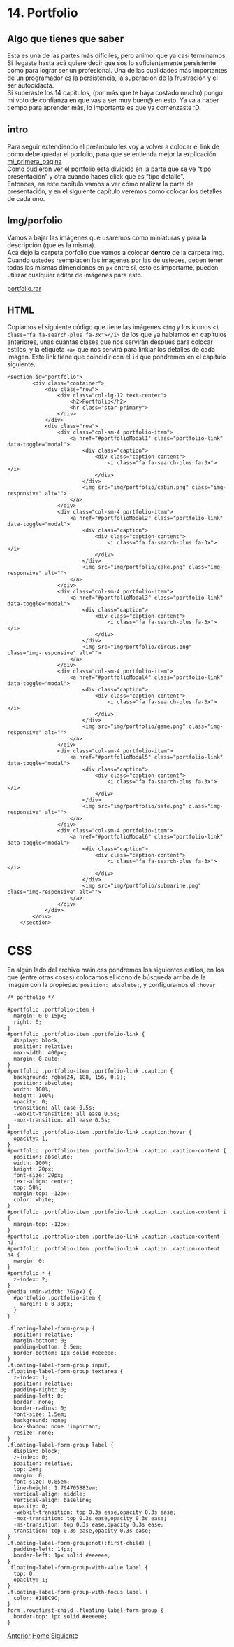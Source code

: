 # 14. Portfolio

## Algo que tienes que saber

Esta es una de las partes más difíciles, pero animo! que ya casi terminamos.<br />
Si llegaste hasta acá quiere decir que sos lo suficientemente persistente como para lograr ser un profesional. Una de las cualidades más importantes de un programador es la persistencia, la superación de la frustración y el ser autodidacta.<br />
Si superaste los 14 capítulos, (por más que te haya costado mucho) pongo mi voto de confianza en que vas a ser muy buen@ en esto. Ya va a haber tiempo para aprender más, lo importante es que ya comenzaste :D.

## intro

Para seguir extendiendo el preámbulo les voy a volver a colocar el link de cómo debe quedar el porfolio, para que se entienda mejor la explicación:<br />
<a target="_blank" href="http://dacu.com.ar/mi_primera_pagina/">mi_primera_pagina</a><br />
Como pudieron ver el portfolio está dividido en la parte que se ve “tipo presentación” y otra cuando haces click que es “tipo detalle”.<br />
Entonces, en este capítulo vamos a ver cómo realizar la parte de presentación, y en el siguiente capítulo veremos cómo colocar los detalles de cada uno.<br />


## Img/porfolio

Vamos a bajar las imágenes que usaremos como miniaturas y para la descripción (que es la misma).<br />
Acá dejo la carpeta porfolio que vamos a colocar **dentro** de la carpeta img.
Cuando ustedes reemplacen las imagenes por las de ustedes, deben tener todas las mismas dimenciones en `px` entre sí, esto es importante, pueden utilizar cualquier editor de imágenes para esto.

<a target="_blank" href="https://fgarciajulia.github.io/mi_primera_pagina/portfolio.rar">portfolio.rar</a>

## HTML

Copiamos el siguiente código que tiene las imágenes `<img` y los iconos `<i class="fa fa-search-plus fa-3x"></i>` de los que ya hablamos en capítulos anteriores, unas cuantas clases que nos servirán después para colocar estilos, y la etiqueta `<a>` que nos servirá para linkiar los detalles de cada imagen. Este link tiene que coincidir con el `id` que pondremos en el capitulo siguiente.


```
<section id="portfolio">
        <div class="container">
            <div class="row">
                <div class="col-lg-12 text-center">
                    <h2>Portfolio</h2>
                    <hr class="star-primary">
                </div>
            </div>
            <div class="row">
                <div class="col-sm-4 portfolio-item">
                    <a href="#portfolioModal1" class="portfolio-link" data-toggle="modal">
                        <div class="caption">
                            <div class="caption-content">
                                <i class="fa fa-search-plus fa-3x"></i>
                            </div>
                        </div>
                        <img src="img/portfolio/cabin.png" class="img-responsive" alt="">
                    </a>
                </div>
                <div class="col-sm-4 portfolio-item">
                    <a href="#portfolioModal2" class="portfolio-link" data-toggle="modal">
                        <div class="caption">
                            <div class="caption-content">
                                <i class="fa fa-search-plus fa-3x"></i>
                            </div>
                        </div>
                        <img src="img/portfolio/cake.png" class="img-responsive" alt="">
                    </a>
                </div>
                <div class="col-sm-4 portfolio-item">
                    <a href="#portfolioModal3" class="portfolio-link" data-toggle="modal">
                        <div class="caption">
                            <div class="caption-content">
                                <i class="fa fa-search-plus fa-3x"></i>
                            </div>
                        </div>
                        <img src="img/portfolio/circus.png" class="img-responsive" alt="">
                    </a>
                </div>
                <div class="col-sm-4 portfolio-item">
                    <a href="#portfolioModal4" class="portfolio-link" data-toggle="modal">
                        <div class="caption">
                            <div class="caption-content">
                                <i class="fa fa-search-plus fa-3x"></i>
                            </div>
                        </div>
                        <img src="img/portfolio/game.png" class="img-responsive" alt="">
                    </a>
                </div>
                <div class="col-sm-4 portfolio-item">
                    <a href="#portfolioModal5" class="portfolio-link" data-toggle="modal">
                        <div class="caption">
                            <div class="caption-content">
                                <i class="fa fa-search-plus fa-3x"></i>
                            </div>
                        </div>
                        <img src="img/portfolio/safe.png" class="img-responsive" alt="">
                    </a>
                </div>
                <div class="col-sm-4 portfolio-item">
                    <a href="#portfolioModal6" class="portfolio-link" data-toggle="modal">
                        <div class="caption">
                            <div class="caption-content">
                                <i class="fa fa-search-plus fa-3x"></i>
                            </div>
                        </div>
                        <img src="img/portfolio/submarine.png" class="img-responsive" alt="">
                    </a>
                </div>
            </div>
        </div>
    </section>
```
# CSS

En algún lado del archivo main.css pondremos los siguientes estilos, en los que (entre otras cosas) colocamos el icono de búsqueda arriba de la imagen con la propiedad `position: absolute;`, y configuramos el `:hover`

```
/* portfolio */

#portfolio .portfolio-item {
  margin: 0 0 15px;
  right: 0;
}
#portfolio .portfolio-item .portfolio-link {
  display: block;
  position: relative;
  max-width: 400px;
  margin: 0 auto;
}
#portfolio .portfolio-item .portfolio-link .caption {
  background: rgba(24, 188, 156, 0.9);
  position: absolute;
  width: 100%;
  height: 100%;
  opacity: 0;
  transition: all ease 0.5s;
  -webkit-transition: all ease 0.5s;
  -moz-transition: all ease 0.5s;
}
#portfolio .portfolio-item .portfolio-link .caption:hover {
  opacity: 1;
}
#portfolio .portfolio-item .portfolio-link .caption .caption-content {
  position: absolute;
  width: 100%;
  height: 20px;
  font-size: 20px;
  text-align: center;
  top: 50%;
  margin-top: -12px;
  color: white;
}
#portfolio .portfolio-item .portfolio-link .caption .caption-content i {
  margin-top: -12px;
}
#portfolio .portfolio-item .portfolio-link .caption .caption-content h3,
#portfolio .portfolio-item .portfolio-link .caption .caption-content h4 {
  margin: 0;
}
#portfolio * {
  z-index: 2;
}
@media (min-width: 767px) {
  #portfolio .portfolio-item {
    margin: 0 0 30px;
  }
}

.floating-label-form-group {
  position: relative;
  margin-bottom: 0;
  padding-bottom: 0.5em;
  border-bottom: 1px solid #eeeeee;
}
.floating-label-form-group input,
.floating-label-form-group textarea {
  z-index: 1;
  position: relative;
  padding-right: 0;
  padding-left: 0;
  border: none;
  border-radius: 0;
  font-size: 1.5em;
  background: none;
  box-shadow: none !important;
  resize: none;
}
.floating-label-form-group label {
  display: block;
  z-index: 0;
  position: relative;
  top: 2em;
  margin: 0;
  font-size: 0.85em;
  line-height: 1.764705882em;
  vertical-align: middle;
  vertical-align: baseline;
  opacity: 0;
  -webkit-transition: top 0.3s ease,opacity 0.3s ease;
  -moz-transition: top 0.3s ease,opacity 0.3s ease;
  -ms-transition: top 0.3s ease,opacity 0.3s ease;
  transition: top 0.3s ease,opacity 0.3s ease;
}
.floating-label-form-group:not(:first-child) {
  padding-left: 14px;
  border-left: 1px solid #eeeeee;
}
.floating-label-form-group-with-value label {
  top: 0;
  opacity: 1;
}
.floating-label-form-group-with-focus label {
  color: #18BC9C;
}
form .row:first-child .floating-label-form-group {
  border-top: 1px solid #eeeeee;
}

```


<div class="Grid">
    <a href="https://fgarciajulia.github.io/mi_primera_pagina/acerca-de" class="my-btn anterior">Anterior</a>
    <a href="https://fgarciajulia.github.io/mi_primera_pagina" class="my-btn home">Home</a>
    <a href="https://fgarciajulia.github.io/mi_primera_pagina" class="my-btn siguiente">Siguiente</a>
</div>